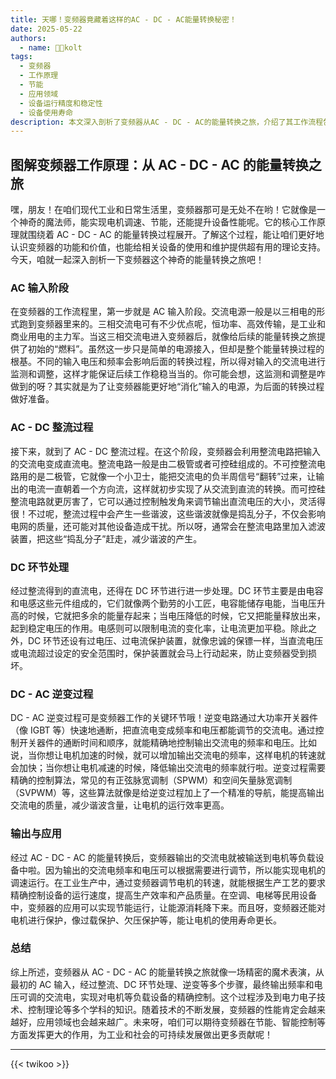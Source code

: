 ```yaml
---
title: 天哪！变频器竟藏着这样的AC - DC - AC能量转换秘密！
date: 2025-05-22
authors:
  - name: 🧑‍💼kolt
tags:
  - 变频器
  - 工作原理
  - 节能
  - 应用领域
  - 设备运行精度和稳定性
  - 设备使用寿命
description: 本文深入剖析了变频器从AC - DC - AC的能量转换之旅，介绍了其工作流程包括AC输入、AC - DC整流、DC环节处理、DC - AC逆变和输出应用等阶段，阐述了变频器实现电机调速、节能、提升设备性能等功能的原理，还提到了其在工业和民用设备中的应用以及未来发展前景。
---
```


## 图解变频器工作原理：从 AC - DC - AC 的能量转换之旅

嘿，朋友！在咱们现代工业和日常生活里，变频器那可是无处不在哟！它就像是一个神奇的魔法师，能实现电机调速、节能，还能提升设备性能呢。它的核心工作原理就围绕着 AC - DC - AC 的能量转换过程展开。了解这个过程，能让咱们更好地认识变频器的功能和价值，也能给相关设备的使用和维护提供超有用的理论支持。今天，咱就一起深入剖析一下变频器这个神奇的能量转换之旅吧！

### AC 输入阶段
在变频器的工作流程里，第一步就是 AC 输入阶段。交流电源一般是以三相电的形式跑到变频器里来的。三相交流电可有不少优点呢，恒功率、高效传输，是工业和商业用电的主力军。当这三相交流电进入变频器后，就像给后续的能量转换之旅提供了初始的“燃料”。虽然这一步只是简单的电源接入，但却是整个能量转换过程的根基。不同的输入电压和频率会影响后面的转换过程，所以得对输入的交流电进行监测和调整，这样才能保证后续工作稳稳当当的。你可能会想，这监测和调整是咋做到的呀？其实就是为了让变频器能更好地“消化”输入的电源，为后面的转换过程做好准备。

### AC - DC 整流过程
接下来，就到了 AC - DC 整流过程。在这个阶段，变频器会利用整流电路把输入的交流电变成直流电。整流电路一般是由二极管或者可控硅组成的。不可控整流电路用的是二极管，它就像一个小卫士，能把交流电的负半周信号“翻转”过来，让输出的电流一直朝着一个方向流，这样就初步实现了从交流到直流的转换。而可控硅整流电路就更厉害了，它可以通过控制触发角来调节输出直流电压的大小，灵活得很！不过呢，整流过程中会产生一些谐波，这些谐波就像是捣乱分子，不仅会影响电网的质量，还可能对其他设备造成干扰。所以呀，通常会在整流电路里加入滤波装置，把这些“捣乱分子”赶走，减少谐波的产生。

### DC 环节处理
经过整流得到的直流电，还得在 DC 环节进行进一步处理。DC 环节主要是由电容和电感这些元件组成的，它们就像两个勤劳的小工匠，电容能储存电能，当电压升高的时候，它就把多余的能量存起来；当电压降低的时候，它又把能量释放出来，起到稳定电压的作用。电感则可以限制电流的变化率，让电流更加平稳。除此之外，DC 环节还设有过电压、过电流保护装置，就像忠诚的保镖一样，当直流电压或电流超过设定的安全范围时，保护装置就会马上行动起来，防止变频器受到损坏。

### DC - AC 逆变过程
DC - AC 逆变过程可是变频器工作的关键环节哦！逆变电路通过大功率开关器件（像 IGBT 等）快速地通断，把直流电变成频率和电压都能调节的交流电。通过控制开关器件的通断时间和顺序，就能精确地控制输出交流电的频率和电压。比如说，当你想让电机加速的时候，就可以增加输出交流电的频率，这样电机的转速就会加快；当你想让电机减速的时候，降低输出交流电的频率就行啦。逆变过程需要精确的控制算法，常见的有正弦脉宽调制（SPWM）和空间矢量脉宽调制（SVPWM）等，这些算法就像是给逆变过程加上了一个精准的导航，能提高输出交流电的质量，减少谐波含量，让电机的运行效率更高。

### 输出与应用
经过 AC - DC - AC 的能量转换后，变频器输出的交流电就被输送到电机等负载设备中啦。因为输出的交流电频率和电压可以根据需要进行调节，所以能实现电机的调速运行。在工业生产中，通过变频器调节电机的转速，就能根据生产工艺的要求精确控制设备的运行速度，提高生产效率和产品质量。在空调、电梯等民用设备中，变频器的应用可以实现节能运行，让能源消耗降下来。而且呀，变频器还能对电机进行保护，像过载保护、欠压保护等，能让电机的使用寿命更长。

### 总结
综上所述，变频器从 AC - DC - AC 的能量转换之旅就像一场精密的魔术表演，从最初的 AC 输入，经过整流、DC 环节处理、逆变等多个步骤，最终输出频率和电压可调的交流电，实现对电机等负载设备的精确控制。这个过程涉及到电力电子技术、控制理论等多个学科的知识。随着技术的不断发展，变频器的性能肯定会越来越好，应用领域也会越来越广。未来呀，咱们可以期待变频器在节能、智能控制等方面发挥更大的作用，为工业和社会的可持续发展做出更多贡献呢！

---

{{< twikoo >}}  